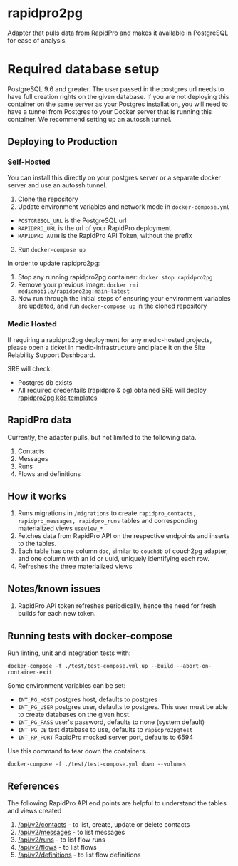 # rapidpro2pg
Adapter that pulls data from RapidPro and makes it available in PostgreSQL for ease of analysis.

# Required database setup
PostgreSQL 9.6 and greater. The user passed in the postgres url needs to have full creation rights on the given database. If you are not deploying this container on the same server as your Postgres installation, you will need to have a tunnel from Postgres to your Docker server that is running this container. We recommend setting up an autossh tunnel.

## Deploying to Production

### Self-Hosted

You can install this directly on your postgres server or a separate docker server and use an autossh tunnel.

1. Clone the repository
2. Update environment variables and network mode in `docker-compose.yml`
  - `POSTGRESQL_URL` is the PostgreSQL url
  - `RAPIDPRO_URL` is the url of your RapidPro deployment  
  - `RAPIDPRO_AUTH` is the RapidPro API Token, without the prefix
3. Run `docker-compose up`

In order to update rapidpro2pg:
1. Stop any running rapidpro2pg container: `docker stop rapidpro2pg`
2. Remove your previous image: `docker rmi medicmobile/rapidpro2pg:main-latest`
3. Now run through the initial steps of ensuring your environment variables are updated, and run `docker-compose up` in the cloned repository

### Medic Hosted

If requiring a rapidpro2pg deployment for any medic-hosted projects, please open a ticket in medic-infrastructure and place it on the Site Relability Support Dashboard.

SRE will check:
- Postgres db exists
- All required credentails (rapidpro & pg) obtained
SRE will deploy [rapidpro2pg k8s templates](https://github.com/medic/medic-infrastructure/tree/master/kubernetes/deployments/rapidpro2pg)


## RapidPro data
Currently, the adapter pulls, but not limited to the following data.
1. Contacts
2. Messages
3. Runs
4. Flows and definitions

## How it works
1. Runs migrations in `/migrations` to create `rapidpro_contacts, rapidpro_messages, rapidpro_runs` tables and corresponding materialized views `useview_*`
2. Fetches data from RapidPro API on the respective endpoints and inserts to the tables.
3. Each table has one column `doc`, similar to `couchdb` of couch2pg adapter, and one column with an id or uuid, uniquely identifying each row. 
4. Refreshes the three materialized views

## Notes/known issues
1. RapidPro API token refreshes periodically, hence the need for fresh builds for each new token.


## Running tests with docker-compose
Run linting, unit and integration tests with:

```shell
docker-compose -f ./test/test-compose.yml up --build --abort-on-container-exit
```

Some environment variables can be set:
- `INT_PG_HOST` postgres host, defaults to postgres
- `INT_PG_USER` postgres user, defaults to postgres. This user must be able to create databases on the given host.
- `INT_PG_PASS` user's password, defaults to none (system default)
- `INT_PG_DB` test database to use, defaults to `rapidpro2pgtest`
- `INT_RP_PORT` RapidPro mocked server port, defaults to 6594

Use this command to tear down the containers.
```shell
docker-compose -f ./test/test-compose.yml down --volumes
```

## References
The following RapidPro API end points are helpful to understand the tables and views created
1. [/api/v2/contacts](https://rapidpro.app.medicmobile.org/api/v2/contacts) - to list, create, update or delete contacts
2. [/api/v2/messages](https://rapidpro.app.medicmobile.org/api/v2/messages) - to list messages
3. [/api/v2/runs](https://rapidpro.app.medicmobile.org/api/v2/runs) - to list flow runs
3. [/api/v2/flows](https://rapidpro.app.medicmobile.org/api/v2/flows) - to list flows
3. [/api/v2/definitions](https://rapidpro.app.medicmobile.org/api/v2/definitions) - to list flow definitions

